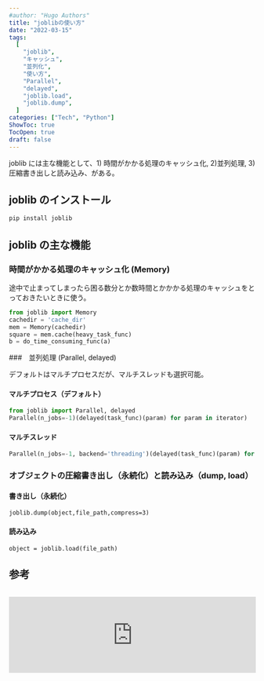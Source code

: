 ```yaml
---
#author: "Hugo Authors"
title: "joblibの使い方"
date: "2022-03-15"
tags:
  [
    "joblib",
    "キャッシュ",
    "並列化",
    "使い方",
    "Parallel",
    "delayed",
    "joblib.load",
    "joblib.dump",
  ]
categories: ["Tech", "Python"]
ShowToc: true
TocOpen: true
draft: false
---
```


joblib には主な機能として、1) 時間がかかる処理のキャッシュ化, 2)並列処理, 3)圧縮書き出しと読み込み、がある。

## joblib のインストール

```bash
pip install joblib
```

## joblib の主な機能

### 時間がかかる処理のキャッシュ化 (Memory)

途中で止まってしまったら困る数分とか数時間とかかかる処理のキャッシュをとっておきたいときに使う。

```python
from joblib import Memory
cachedir = 'cache_dir'
mem = Memory(cachedir)
square = mem.cache(heavy_task_func)
b = do_time_consuming_func(a)
```

###　並列処理 (Parallel, delayed)

デフォルトはマルチプロセスだが、マルチスレッドも選択可能。

#### マルチプロセス（デフォルト）

```python
from joblib import Parallel, delayed
Parallel(n_jobs=-1)(delayed(task_func)(param) for param in iterator)
```

#### マルチスレッド

```python
Parallel(n_jobs=-1, backend='threading')(delayed(task_func)(param) for param in iterator)
```

### オブジェクトの圧縮書き出し（永続化）と読み込み（dump, load）

#### 書き出し（永続化）

```
joblib.dump(object,file_path,compress=3)
```

#### 読み込み

```
object = joblib.load(file_path)
```

## 参考

<iframe class="hatenablogcard" style="width:100%;height:155px;margin:15px 0;max-width:720px;" title="Joblib: running Python functions as pipeline jobs" src="https://hatenablog-parts.com/embed?url=https://joblib.readthedocs.io/en/latest/" frameborder="0" scrolling="no"></iframe>

